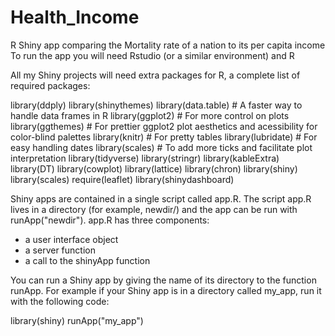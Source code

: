 # Health_Income
R Shiny app comparing the Mortality rate of a nation to its per capita income
To run the app you will need Rstudio (or a similar environment) and R

All my Shiny projects will need extra packages for R, a complete list of required packages:

library(ddply)
library(shinythemes)
library(data.table) # A faster way to handle data frames in R 
library(ggplot2) # For more control on plots
library(ggthemes) # For prettier ggplot2 plot aesthetics and acessibility for color-blind palettes
library(knitr) # For pretty tables
library(lubridate) # For easy handling dates
library(scales) # To add more ticks and facilitate plot interpretation
library(tidyverse)
library(stringr)
library(kableExtra)
library(DT)
library(cowplot)
library(lattice)
library(chron)
library(shiny)
library(scales)
require(leaflet)
library(shinydashboard)

Shiny apps are contained in a single script called app.R. The script app.R lives in a directory (for example, newdir/) and the app can be run with runApp("newdir").
app.R has three components:

- a user interface object
- a server function
- a call to the shinyApp function

You can run a Shiny app by giving the name of its directory to the function runApp. For example if your Shiny app is in a directory called my_app, run it with the following code:

library(shiny)
runApp("my_app")
